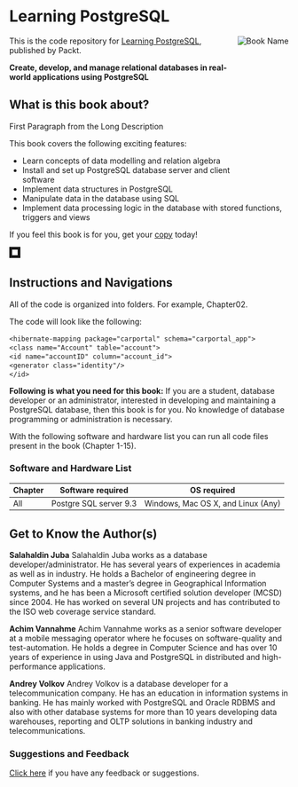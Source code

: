 # Learning PostgreSQL

<a href="https://prod.packtpub.com/in/big-data-and-business-intelligence/learning-postgresql?utm_source=github&utm_medium=repository&utm_campaign=9781783989188"><img src="https://prod.packtpub.com/media/catalog/product/cache/e4d64343b1bc593f1c5348fe05efa4a6/b/0/b01781_learning20postgresql_.jpg" alt="Book Name" height="256px" align="right"></a>

This is the code repository for [Learning PostgreSQL](https://prod.packtpub.com/in/big-data-and-business-intelligence/learning-postgresql?utm_source=github&utm_medium=repository&utm_campaign=9781783989188), published by Packt.

**Create, develop, and manage relational databases
in real-world applications using PostgreSQL**

## What is this book about?
First Paragraph from the Long Description

This book covers the following exciting features: 
* Learn concepts of data modelling and relation algebra
* Install and set up PostgreSQL database server and client software
* Implement data structures in PostgreSQL
* Manipulate data in the database using SQL
* Implement data processing logic in the database with stored functions, triggers and views

If you feel this book is for you, get your [copy](https://www.amazon.com/dp/1783989181) today!

<a href="https://prod.packtpub.com/in/big-data-and-business-intelligence/learning-postgresql?utm_source=github&utm_medium=repository&utm_campaign=9781783989188"><img src="https://raw.githubusercontent.com/PacktPublishing/GitHub/master/GitHub.png" alt="https://www.packtpub.com/" border="5" /></a>

## Instructions and Navigations
All of the code is organized into folders. For example, Chapter02.

The code will look like the following:
```
<hibernate-mapping package="carportal" schema="carportal_app">
<class name="Account" table="account">
<id name="accountID" column="account_id">
<generator class="identity"/>
</id>
```

**Following is what you need for this book:**
If you are a student, database developer or an administrator, interested in developing and maintaining a PostgreSQL database, then this book is for you. No knowledge of database programming or administration is necessary.

With the following software and hardware list you can run all code files present in the book (Chapter 1-15).

### Software and Hardware List

| Chapter  | Software required                   | OS required                        |
| -------- | ------------------------------------| -----------------------------------|
| All      |           Postgre SQL server 9.3    | Windows, Mac OS X, and Linux (Any) |


## Get to Know the Author(s)
**Salahaldin Juba**
Salahaldin Juba works as a database developer/administrator. He has several years of experiences in academia as well as in industry. He holds a Bachelor of engineering degree in Computer Systems and a master’s degree in Geographical Information systems, and he has been a Microsoft certified solution developer (MCSD) since 2004. He has worked on several UN projects and has contributed to the ISO web coverage service standard. 

**Achim Vannahme**
Achim Vannahme works as a senior software developer at a mobile messaging operator where he focuses on software-quality and test-automation. He holds a degree in Computer Science and has over 10 years of experience in using Java and PostgreSQL in distributed and high-performance applications.

**Andrey Volkov**
Andrey Volkov is a database developer for a telecommunication company. He has an education in information systems in banking. He has mainly worked with PostgreSQL and Oracle RDBMS and also with other database systems for more than 10 years developing data warehouses, reporting and OLTP solutions in banking industry and telecommunications.



### Suggestions and Feedback
[Click here](https://docs.google.com/forms/d/e/1FAIpQLSdy7dATC6QmEL81FIUuymZ0Wy9vH1jHkvpY57OiMeKGqib_Ow/viewform) if you have any feedback or suggestions.


